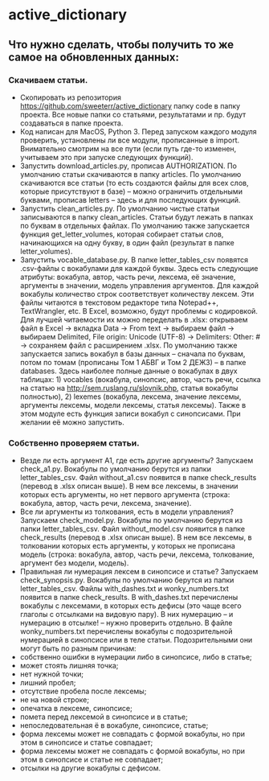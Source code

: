 # active_dictionary
## Что нужно сделать, чтобы получить то же самое на обновленных данных:
### Скачиваем статьи.
* Скопировать из репозитория https://github.com/sweeterr/active_dictionary папку code в папку проекта. Все новые папки со статьями, результатами и пр. будут создаваться в папке проекта.
* Код написан для MacOS, Python 3. Перед запуском каждого модуля проверить, установлены ли все модули, прописанные в import. Внимательно смотрим на все пути (если путь где-то изменен, учитываем это при запуске следующих функций).
* Запустить download_articles.py, прописав AUTHORIZATION. По умолчанию статьи скачиваются в папку articles. По умолчанию скачиваются все статьи (то есть создаются файлы для всех слов, которые присутствуют в базе) – можно ограничить отдельными буквами, прописав letters – здесь и для последующих функций.
* Запустить clean_articles.py. По умолчанию чистые статьи записываются в папку clean_articles. Статьи будут лежать в папках по буквам в отдельных файлах. По умолчанию также запускается функция get_letter_volumes, которая собирает статьи слов, начинающихся на одну букву, в один файл (результат в папке letter_volumes).
* Запустить vocable_database.py.
В папке letter_tables_csv появятся .csv-файлы с вокабулами для каждой буквы. Здесь есть следующие атрибуты: вокабула, автор, часть речи, лексема, её значение, аргументы в значении, модель управления аргументов. Для каждой вокабулы количество строк соответствует количеству лексем. Эти файлы читаются в текстовом редакторе типа Notepad++, TextWrangler, etc. В Excel, возможно, будут проблемы с кодировкой. Для лучшей читаемости их можно переделать в .xlsx: открываем файл в Excel → вкладка Data → From text → выбираем файл → выбираем Delimited, File origin: Unicode (UTF-8) → Delimiters: Other: # → сохраняем файл с расширением .xlsx.
По умолчанию также запускается запись вокабул в базы данных – сначала по буквам, потом по томам (прописаны Том 1 АБВГ и Том 2 ДЕЖЗ) – в папке databases. Здесь наиболее полные данные о вокабулах в двух таблицах: 1) vocables (вокабула, синопсис, автор, часть речи, ссылка на статью на http://sem.ruslang.ru/slovnik.php, статья вокабулы полностью), 2) lexemes (вокабула, лексема, значение лексемы, аргументы лексемы, модели лексемы, статья лексемы).
Также в этом модуле есть функция записи вокабул с синопсисами. При желании её можно запустить.
### Собственно проверяем статьи.
* Везде ли есть аргумент A1, где есть другие аргументы?
Запускаем check_a1.py. Вокабулы по умолчанию берутся из папки letter_tables_csv. Файл without_a1.csv появится в папке check_results (перевод в .xlsx описан выше). В нем все лексемы, в значении которых есть аргументы, но нет первого аргумента (строка: вокабула, автор, часть речи, лексема, значение).
* Все ли аргументы из толкования, есть в модели управления?
Запускаем check_model.py. Вокабулы по умолчанию берутся из папки letter_tables_csv. Файл without_model.csv появится в папке check_results (перевод в .xlsx описан выше). В нем все лексемы, в толковании которых есть аргументы, у которых не прописана модель (строка: вокабула, автор, часть речи, лексема, толкование, аргумент без модели, модель).
* Правильная ли нумерация лексем в синопсисе и статье?
Запускаем check_synopsis.py. Вокабулы по умолчанию берутся из папки letter_tables_csv. Файлы with_dashes.txt и wonky_numbers.txt появится в папке check_results. В with_dashes.txt перечислены вокабулы с лексемами, в которых есть дефисы (это чаще всего глаголы с отсылками на видовую пару). В них нумерацию – и нумерацию в отсылке! – нужно проверить отдельно. В файле wonky_numbers.txt перечислены вокабулы с подозрительной нумерацией в синопсисе или в теле статьи. Подозрительными они могут быть по разным причинам:
* собственно ошибки в нумерации либо в синопсисе, либо в статье; 
* может стоять лишняя точка;
* нет нужной точки; 
* лишний пробел;
* отсутствие пробела после лексемы;
* не на новой строке;
* опечатка в лексеме, синопсисе; 
* помета перед лексемой в синопсисе и в статье;
* непоследовательная ё в вокабуле, синопсисе, статье;
* форма лексемы может не совпадать с формой вокабулы, но при этом в синопсисе и статье совпадает;
* форма лексемы может не совпадать с формой вокабулы, но при этом в синопсисе и статье не совпадает;
* отсылки на другие вокабулы с дефисом.
